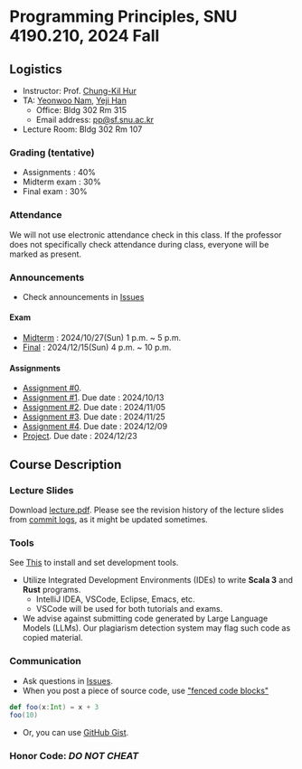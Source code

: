 # Programming Principles, SNU 4190.210, 2024 Fall

## Logistics
- Instructor: Prof. [Chung-Kil Hur](https://sf.snu.ac.kr/gil.hur)
- TA: [Yeonwoo Nam](https://sf.snu.ac.kr/yeonwoo.nam), [Yeji Han](https://sf.snu.ac.kr/yeji.han)
  - Office: Bldg 302 Rm 315
  - Email address: pp@sf.snu.ac.kr
- Lecture Room: Bldg 302 Rm 107

### Grading (tentative)
  - Assignments : 40%
  - Midterm exam : 30%
  - Final exam : 30%

### Attendance
We will not use electronic attendance check in this class.
If the professor does not specifically check attendance during class, everyone will be marked as present.

### Announcements
- Check announcements in [Issues](https://github.com/snu-sf-class/pp202402/issues)

#### Exam
- [Midterm](https://github.com/snu-sf-class/pp202402/issues/12) : 2024/10/27(Sun) 1 p.m. ~ 5 p.m. 
- [Final](https://github.com/snu-sf-class/pp202402/issues/43) : 2024/12/15(Sun) 4 p.m. ~ 10 p.m. 

#### Assignments
- [Assignment #0](https://github.com/snu-sf-class/pp202402/issues/3).
- [Assignment #1](https://github.com/snu-sf-class/pp202402/issues/5). Due date : 2024/10/13
- [Assignment #2](https://github.com/snu-sf-class/pp202402/issues/14). Due date : 2024/11/05
- [Assignment #3](https://github.com/snu-sf-class/pp202402/issues/32). Due date : 2024/11/25
- [Assignment #4](https://github.com/snu-sf-class/pp202402/issues/44). Due date : 2024/12/09
- [Project](https://github.com/snu-sf-class/pp202402/issues/57). Due date : 2024/12/23

## Course Description
### Lecture Slides

Download [lecture.pdf](https://github.com/snu-sf-class/pp202402/blob/main/lecture.pdf). Please see the revision history of the lecture slides from [commit logs](https://github.com/snu-sf-class/pp202402/commits/main), as it might be updated sometimes.


### Tools
See [This](https://github.com/snu-sf-class/pp202402/blob/main/setting/setting.md) to install and set development tools.

- Utilize Integrated Development Environments (IDEs) to write **Scala 3** and **Rust** programs.
  - IntelliJ IDEA, VSCode, Eclipse, Emacs, etc.
  - VSCode will be used for both tutorials and exams.
- We advise against submitting code generated by Large Language Models (LLMs). Our plagiarism detection system may flag such code as copied material.

### Communication

- Ask questions in [Issues](https://github.com/snu-sf-class/pp202402/issues).
- When you post a piece of source code, use ["fenced code blocks"](https://help.github.com/articles/creating-and-highlighting-code-blocks/)
```scala
def foo(x:Int) = x + 3
foo(10)
```
- Or, you can use [GitHub Gist](https://gist.github.com/).

### Honor Code: _DO NOT CHEAT_
